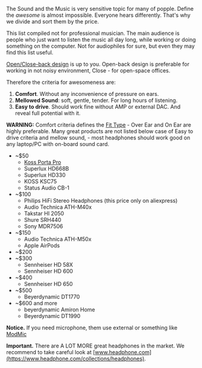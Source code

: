 The Sound and the Music is very sensitive topic for many of popple. Define the *awesome* is almost impossible. Everyone hears differently. That's why we divide and sort them by the price.

This list compiled not for professional musician. The main audience is people who just want to listen the music all day long, while working or doing something on the computer. Not for audiophiles for sure, but even they may find this list useful.

[Open/Close-back design](https://www.headphone.com/pages/open-vs-closed-headphones) is up to you. Open-back design is preferable for working in not noisy environment, Close - for open-space offices.

Therefore the criteria for awesomeness are:
1. **Comfort**. Without any inconvenience of pressure on ears.
2. **Mellowed Sound**: soft, gentle, tender. For long hours of listening.
3. **Easy to drive**. Should work fine without AMP or external DAC. And reveal full potential with it.

**WARNING:** Comfort criteria defines the [Fit Type](https://www.headphone.com/pages/headphone-fit-types) - Over Ear and On Ear are highly preferable. Many great products are not listed below case of Easy to drive criteria and mellow sound, - most headphones should work good on any laptop/PC with on-board sound card.

* ~$50
  - [Koss Porta Pro](https://www.koss.com/headphones/on-ear-headphones/porta-pro)
  - Superlux HD668B
  - Superlux HD330
  - KOSS KSC75
  - Status Audio CB-1
* ~$100
  - Philips HiFi Stereo Headphones (this price only on aliexpress)
  - Audio Technica ATH-M40x
  - Takstar HI 2050
  - Shure SRH440
  - Sony MDR7506
* ~$150
  - Audio Technica ATH-M50x
  - Apple AirPods
* ~$200
* ~$300
  - Sennheiser HD 58X
  - Sennheiser HD 600
* ~$400
  - Sennheiser HD 650
* ~$500
  - Beyerdynamic DT1770
* ~$600 and more
  - beyerdynamic Amiron Home
  - Beyerdynamic DT1990

**Notice.** If you need microphone, them use external or something like [ModMic](https://antlionaudio.com/)

**Important.** There are A LOT MORE great headphones in the market. We recommend to take careful look at [www.headphone.com](https://www.headphone.com/collections/headphones).
